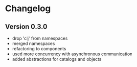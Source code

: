 Changelog
=========

Version 0.3.0
-------------
* drop 'clj' from namespaces
* merged namespaces 
* refactoring to components
* used more concurrency with asynchronous communication
* added abstractions for catalogs and objects

